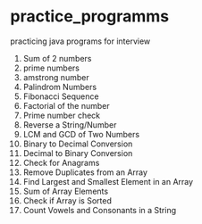# practice_programms
practicing java programs for interview

1) Sum of 2 numbers
2) prime numbers
3) amstrong number
4) Palindrom Numbers
5) Fibonacci Sequence
6) Factorial of the number
7) Prime number check
8) Reverse a String/Number
9) LCM and GCD of Two Numbers
10) Binary to Decimal Conversion
11) Decimal to Binary Conversion
12) Check for Anagrams
13) Remove Duplicates from an Array
14) Find Largest and Smallest Element in an Array
15) Sum of Array Elements
16) Check if Array is Sorted
17) Count Vowels and Consonants in a String